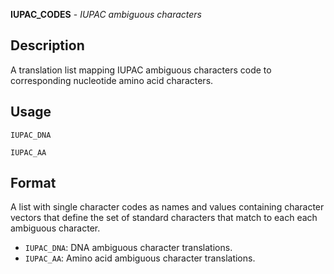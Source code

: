 





**IUPAC_CODES** - *IUPAC ambiguous characters*

Description
--------------------

A translation list mapping IUPAC ambiguous characters code to corresponding nucleotide
amino acid characters.

Usage
--------------------

```
IUPAC_DNA
```
```
IUPAC_AA
```


Format
-------------------
A list with single character codes as names and values containing character 
vectors that define the set of standard characters that match to each each 
ambiguous character.

+ `IUPAC_DNA`:  DNA ambiguous character translations.
+ `IUPAC_AA`:   Amino acid ambiguous character translations.






